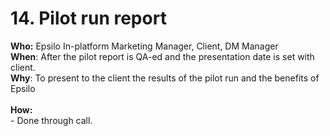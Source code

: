 # 14. Pilot run report

**Who:** Epsilo In-platform Marketing Manager, Client, DM Manager\
**When**: After the pilot report is QA-ed and the presentation date is set with client. \
**Why**: To present to the client the results of the pilot run and the benefits of Epsilo\
\
**How:** \
\- Done through call.
